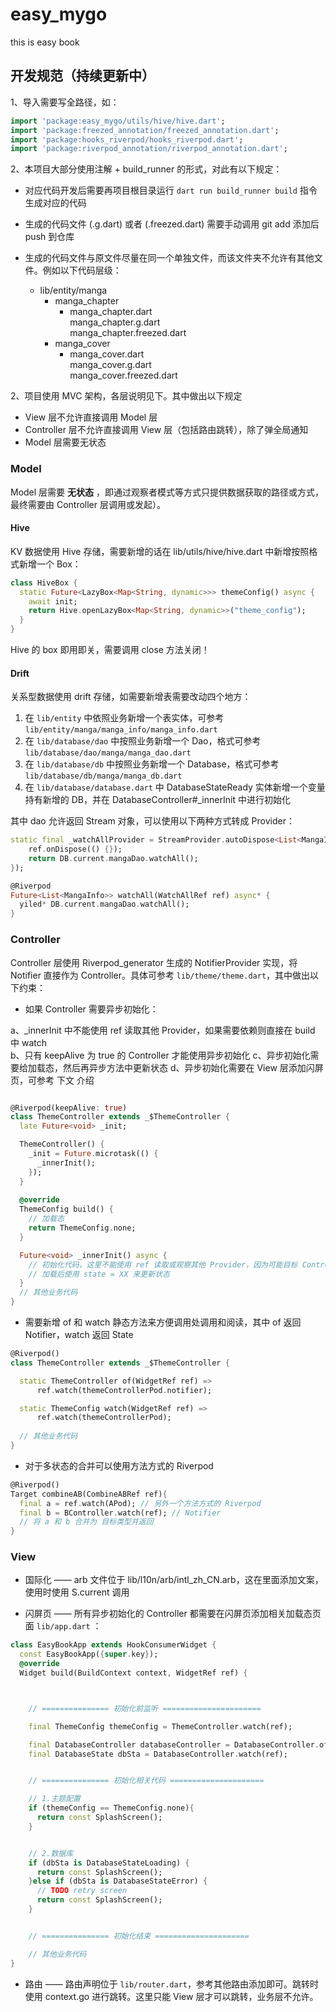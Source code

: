 # easy_mygo

this is easy book

## 开发规范（持续更新中）

1、导入需要写全路径，如：

```dart
import 'package:easy_mygo/utils/hive/hive.dart';
import 'package:freezed_annotation/freezed_annotation.dart';
import 'package:hooks_riverpod/hooks_riverpod.dart';
import 'package:riverpod_annotation/riverpod_annotation.dart';
```
2、本项目大部分使用注解 + build_runner 的形式，对此有以下规定：

* 对应代码开发后需要再项目根目录运行 `dart run build_runner build` 指令生成对应的代码
* 生成的代码文件 (.g.dart) 或者 (.freezed.dart) 需要手动调用 git add 添加后 push 到仓库
* 生成的代码文件与原文件尽量在同一个单独文件，而该文件夹不允许有其他文件。例如以下代码层级：

  * lib/entity/manga  
    * manga_chapter  
      * manga_chapter.dart  
        manga_chapter.g.dart  
        manga_chapter.freezed.dart  
    * manga_cover
      * manga_cover.dart  
        manga_cover.g.dart  
        manga_cover.freezed.dart
    

2、项目使用 MVC 架构，各层说明见下。其中做出以下规定

* View 层不允许直接调用 Model 层
* Controller 层不允许直接调用 View 层（包括路由跳转），除了弹全局通知
* Model 层需要无状态

### Model

Model 层需要 **无状态** ，即通过观察者模式等方式只提供数据获取的路径或方式，最终需要由 Controller 层调用或发起）。

#### Hive

KV 数据使用 Hive 存储，需要新增的话在 lib/utils/hive/hive.dart 中新增按照格式新增一个 Box：

```dart
class HiveBox {
  static Future<LazyBox<Map<String, dynamic>>> themeConfig() async {
    await init;
    return Hive.openLazyBox<Map<String, dynamic>>("theme_config");
  }
}
```

Hive 的 box 即用即关，需要调用 close 方法关闭！

#### Drift

关系型数据使用 drift 存储，如需要新增表需要改动四个地方：

1.  在 `lib/entity` 中依照业务新增一个表实体，可参考 `lib/entity/manga/manga_info/manga_info.dart`
2.  在 `lib/database/dao` 中按照业务新增一个 Dao，格式可参考 `lib/database/dao/manga/manga_dao.dart`
3.  在 `lib/database/db` 中按照业务新增一个 Database，格式可参考 `lib/database/db/manga/manga_db.dart`
4.  在 `lib/database/database.dart` 中 DatabaseStateReady 实体新增一个变量持有新增的 DB，并在 DatabaseController#_innerInit 中进行初始化

其中 dao 允许返回 Stream 对象，可以使用以下两种方式转成 Provider：
```dart
static final _watchAllProvider = StreamProvider.autoDispose<List<MangaInfo>>((ref){
    ref.onDispose(() {});
    return DB.current.mangaDao.watchAll();
});
```


```dart
@Riverpod
Future<List<MangaInfo>> watchAll(WatchAllRef ref) async* {
  yiled* DB.current.mangaDao.watchAll();
}
```
### Controller

Controller 层使用 Riverpod_generator 生成的 NotifierProvider 实现，将 Notifier 直接作为 Controller。具体可参考 `lib/theme/theme.dart`，其中做出以下约束：

* 如果 Controller 需要异步初始化：  

a、_innerInit 中不能使用 ref 读取其他 Provider，如果需要依赖则直接在 build 中 watch  
b、只有 keepAlive 为 true 的 Controller 才能使用异步初始化
c、异步初始化需要给加载态，然后再异步方法中更新状态
d、异步初始化需要在 View 层添加闪屏页，可参考 下文 介绍

```dart

@Riverpod(keepAlive: true)
class ThemeController extends _$ThemeController {
  late Future<void> _init;

  ThemeController() {
    _init = Future.microtask(() {
      _innerInit();
    });
  }
  
  @override
  ThemeConfig build() {
    // 加载态
    return ThemeConfig.none;
  }

  Future<void> _innerInit() async {
    // 初始化代码，这里不能使用 ref 读取或观察其他 Provider，因为可能目标 Controller 还未初始化成功
    // 加载后使用 state = XX 来更新状态
  }
  // 其他业务代码
}
```

* 需要新增 of 和 watch 静态方法来方便调用处调用和阅读，其中 of 返回 Notifier，watch 返回 State

```dart
@Riverpod()
class ThemeController extends _$ThemeController {

  static ThemeController of(WidgetRef ref) =>
      ref.watch(themeControllerPod.notifier);

  static ThemeConfig watch(WidgetRef ref) =>
      ref.watch(themeControllerPod);
  
  // 其他业务代码
}
```

* 对于多状态的合并可以使用方法方式的 Riverpod

```dart
@Riverpod()
Target combineAB(CombineABRef ref){
  final a = ref.watch(APod); // 另外一个方法方式的 Riverpod
  final b = BController.watch(ref); // Notifier
  // 将 a 和 b 合并为 目标类型并返回
}
```


### View

* 国际化 —— arb 文件位于 lib/l10n/arb/intl_zh_CN.arb，这在里面添加文案，使用时使用 S.current 调用

* 闪屏页 —— 所有异步初始化的 Controller 都需要在闪屏页添加相关加载态页面 ```lib/app.dart``` ：
```dart
class EasyBookApp extends HookConsumerWidget {
  const EasyBookApp({super.key});
  @override
  Widget build(BuildContext context, WidgetRef ref) {



    // =============== 初始化前监听 ======================

    final ThemeConfig themeConfig = ThemeController.watch(ref);

    final DatabaseController databaseController = DatabaseController.of(ref);
    final DatabaseState dbSta = DatabaseController.watch(ref);


    // =============== 初始化相关代码 =====================

    // 1.主题配置
    if (themeConfig == ThemeConfig.none){
      return const SplashScreen();
    }


    // 2.数据库
    if (dbSta is DatabaseStateLoading) {
      return const SplashScreen();
    }else if (dbSta is DatabaseStateError) {
      // TODO retry screen
      return const SplashScreen();
    }


    // =============== 初始化结束 =====================

    // 其他业务代码
}
```

* 路由 —— 路由声明位于 ```lib/router.dart```，参考其他路由添加即可。跳转时使用 context.go 进行跳转。这里只能 View 层才可以跳转，业务层不允许。

